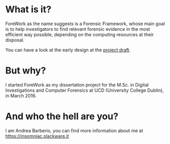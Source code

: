 # What is it?

ForeWork as the name suggests is a Forensic Framework, whose main goal is to
help investigators to find relevant forensic evidence in the most efficient way
possible, depending on the computing resources at their disposal.

You can have a look at the early design at the [project draft](documentation/project_draft.pdf).

# But why?

I started ForeWork as my dissertation project for the M.Sc. in Digital Investigations
and Computer Forensics at UCD (University College Dublin), in March 2016.

# And who the hell are you?

I am Andrea Barberio, you can find more information about me at
https://insomniac.slackware.it
